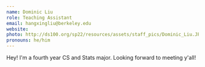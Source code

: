 ```yaml
---
name: Dominic Liu
role: Teaching Assistant
email: hangxingliu@berkeley.edu
website: 
photo: http://ds100.org/sp22/resources/assets/staff_pics/Dominic_Liu.JPG
pronouns: he/him
---
```

Hey! I'm a fourth year CS and Stats major. Looking forward to meeting y'all!
